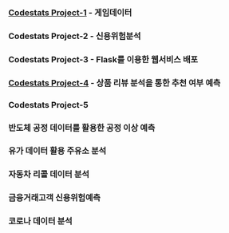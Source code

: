 ### [Codestats Project-1](https://github.com/Raziel-JKM/Mini-Project/tree/main/Codestats%20Project-1) - 게임데이터

### Codestats Project-2 - 신용위험분석

### Codestats Project-3 - Flask를 이용한 웹서비스 배포

### [Codestats Project-4](https://github.com/Raziel-JKM/Mini-Project/tree/main/Codestats%20Project-4) - 상품 리뷰 분석을 통한 추천 여부 예측

### Codestats Project-5

### 반도체 공정 데이터를 활용한 공정 이상 예측

### 유가 데이터 활용 주유소 분석

### 자동차 리콜 데이터 분석

### 금융거래고객 신용위험예측

### 코로나 데이터 분석
